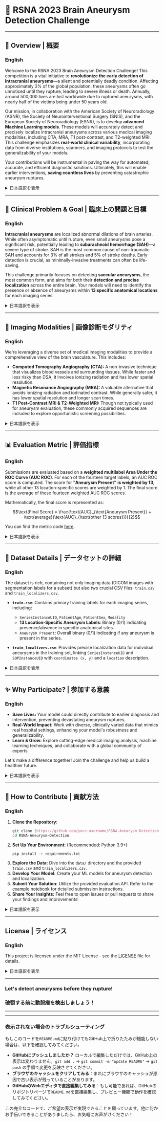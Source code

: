 # 🧠 RSNA 2023 Brain Aneurysm Detection Challenge

---

## 🚀 Overview | 概要

### English
Welcome to the RSNA 2023 Brain Aneurysm Detection Challenge! This competition is a vital initiative to **revolutionize the early detection of intracranial aneurysms**—a silent and potentially deadly condition. Affecting approximately 3% of the global population, these aneurysms often go unnoticed until they rupture, leading to severe illness or death. Annually, around 500,000 lives are lost worldwide due to ruptured aneurysms, with nearly half of the victims being under 50 years old.

Our mission, in collaboration with the American Society of Neuroradiology (ASNR), the Society of Neurointerventional Surgery (SNIS), and the European Society of Neuroradiology (ESNR), is to develop **advanced Machine Learning models**. These models will accurately detect and precisely localize intracranial aneurysms across various medical imaging modalities, including CTA, MRA, T1 post-contrast, and T2-weighted MRI. This challenge emphasizes **real-world clinical variability**, incorporating data from diverse institutions, scanners, and imaging protocols to test the generalizability of your models.

Your contributions will be instrumental in paving the way for automated, accurate, and efficient diagnostic solutions. Ultimately, this will enable earlier interventions, **saving countless lives** by preventing catastrophic aneurysm ruptures.

<details>
<summary>日本語訳を表示</summary>

RSNA 2023 脳動脈瘤検出チャレンジへようこそ！このコンペティションは、**脳動脈瘤の早期発見を革新する**ための重要な取り組みです。脳動脈瘤は、世界人口の約3%に影響を及ぼす、初期には無症状で潜在的に命に関わる病態です。破裂するまで発見されないことが多く、破裂すると重篤な病気や死に至ります。毎年、世界中で約50万人が動脈瘤破裂で命を落としており、そのほぼ半数が50歳未満です。

本コンペティションは、米国神経放射線学会（ASNR）、神経血管内治療学会（SNIS）、欧州神経放射線学会（ESNR）との共同開催で、**高度な機械学習モデルの開発**を目指します。これらのモデルは、CTA、MRA、T1造影後、T2強調MRIなど、様々な医用画像モダリティにおいて、脳動脈瘤を正確に検出し、その位置を特定します。このチャレンジでは、**実世界の臨床的変動**が重視されており、多様な医療機関、スキャナー、画像プロトコルからのデータが組み込まれ、モデルの汎用性が試されます。

皆さんの貢献は、自動化された正確かつ効率的な診断ソリューションへの道を切り開く上で不可欠です。最終的には、早期介入を可能にすることで、**壊滅的な動脈瘤破裂を防ぎ、数え切れない命を救う**ことにつながるでしょう。

</details>

---

## 🎯 Clinical Problem & Goal | 臨床上の問題と目標

### English
**Intracranial aneurysms** are localized abnormal dilations of brain arteries. While often asymptomatic until rupture, even small aneurysms pose a significant risk, potentially leading to **subarachnoid hemorrhage (SAH)**—a severe type of stroke. SAH is the most common cause of non-traumatic SAH and accounts for 3% of all strokes and 5% of stroke deaths. Early detection is crucial, as minimally-invasive treatments can often be life-saving.

This challenge primarily focuses on detecting **saccular aneurysms**, the most common form, and aims for both their **detection and precise localization** across the entire brain. Your models will need to identify the presence or absence of aneurysms within **13 specific anatomical locations** for each imaging series.

<details>
<summary>日本語訳を表示</summary>

**脳動脈瘤**は、脳動脈の局所的な異常な拡張です。破裂するまで無症状であることが多いですが、小さな動脈瘤であっても、**くも膜下出血（SAH）**という重篤な脳卒中を引き起こす可能性があります。くも膜下出血は非外傷性SAHの最も一般的な原因であり、全脳卒中の3%、脳卒中による死亡の5%を占めます。低侵襲治療が命を救うことが多いため、早期発見が極めて重要です。

このチャレンジは、最も一般的な形態である**嚢状動脈瘤の検出**に主に焦点を当てており、脳全体におけるその**検出と正確な局在化**の両方を目指しています。あなたのモデルは、各画像シリーズについて、**13の特定の解剖学的場所**における動脈瘤の有無を識別する必要があります。

</details>

---

## 📸 Imaging Modalities | 画像診断モダリティ

### English
We're leveraging a diverse set of medical imaging modalities to provide a comprehensive view of the brain vasculature. This includes:

* **Computed Tomography Angiography (CTA):** A non-invasive technique that visualizes blood vessels and surrounding tissues. While faster and less risky than DSA, it involves ionizing radiation and has lower spatial resolution.
* **Magnetic Resonance Angiography (MRA):** A valuable alternative that avoids ionizing radiation and iodinated contrast. While generally safer, it has lower spatial resolution and longer scan times.
* **T1 Post-Contrast MRI & T2-Weighted MRI:** Though not typically used for aneurysm evaluation, these commonly acquired sequences are included to explore opportunistic screening possibilities.

<details>
<summary>日本語訳を表示</summary>

脳血管系を包括的に把握するため、様々な医用画像モダリティを活用します。これには以下が含まれます：

* **CT血管造影（CTA）：** 血管と周囲組織を視覚化する非侵襲的手法です。DSAよりも高速でリスクが低いですが、電離放射線を使用し、空間分解能が低いです。
* **磁気共鳴血管造影（MRA）：** 電離放射線とヨード造影剤の使用を避ける貴重な代替手段です。一般的に安全ですが、空間分解能が低く、スキャン時間が長いです。
* **T1造影後MRI & T2強調MRI：** 通常、動脈瘤の評価には使用されませんが、これらの一般的なシーケンスは、機会的スクリーニングの可能性を探るために含まれています。

</details>

---

## 📊 Evaluation Metric | 評価指標

### English
Submissions are evaluated based on a **weighted multilabel Area Under the ROC Curve (AUC ROC)**. For each of the fourteen target labels, an AUC ROC score is computed. The score for **"Aneurysm Present" is weighted by 13**, while all other 13 location-specific scores are weighted by 1. The final score is the average of these fourteen weighted AUC ROC scores.

Mathematically, the final score is represented as:

$$\text{Final Score} = \frac{\text{AUC}_{\text{Aneurysm Present}} + \text{average}(\text{AUC}_{\text{other 13 scores}})}{2}$$

You can find the metric code [here](https://www.kaggle.com/code/awsaf49/mean-weighted-columnwise-aucroc).

<details>
<summary>日本語訳を表示</summary>

提出されたモデルは、**重み付けされた多ラベルROC曲線下面積（AUC ROC）**によって評価されます。14のターゲットラベルそれぞれについてAUC ROCスコアが計算され、「**Aneurysm Present（動脈瘤の有無）**」のスコアには**13の重み**が割り当てられ、他の13の場所固有のスコアすべてには1の重みが割り当てられます。最終スコアは、これらの重み付けされた14のAUC ROCスコアの平均です。

数学的には、最終スコアは次のように表されます。

$$\text{最終スコア} = \frac{\text{AUC}_{\text{動脈瘤の有無}} + \text{平均}(\text{AUC}_{\text{他の13スコア}})}{2}$$

評価指標のコードは[こちら](https://www.kaggle.com/code/awsaf49/mean-weighted-columnwise-aucroc)で確認できます。

</details>

---

## 📁 Dataset Details | データセットの詳細

### English
The dataset is rich, containing not only imaging data (DICOM images with segmentation labels for a subset) but also two crucial CSV files: `train.csv` and `train_localizers.csv`.

* **`train.csv`**: Contains primary training labels for each imaging series, including:
    * `SeriesInstanceUID`, `PatientAge`, `PatientSex`, `Modality`
    * **13 Location-Specific Aneurysm Labels**: Binary (0/1) indicating presence/absence in specific anatomical sites.
    * `Aneurysm Present`: Overall binary (0/1) indicating if any aneurysm is present in the series.

* **`train_localizers.csv`**: Provides precise localization data for individual aneurysms in the training set, linking `SeriesInstanceUID` and `SOPInstanceUID` with `coordinates (x, y)` and a `location` description.

<details>
<summary>日本語訳を表示</summary>

このデータセットは豊富で、画像データ（DICOM画像と一部のケースにはセグメンテーションラベル）だけでなく、`train.csv`と`train_localizers.csv`という2つの重要なCSVファイルが含まれています。

* **`train.csv`**: 各画像シリーズの主要なトレーニングラベルが含まれます。
    * `SeriesInstanceUID`、`PatientAge`、`PatientSex`、`Modality`
    * **13の場所固有の動脈瘤ラベル**：特定の解剖学的部位における動脈瘤の有無を示すバイナリ（0/1）ラベル。
    * `Aneurysm Present`：シリーズ内に動脈瘤が全く存在するかどうかを示す全体のバイナリ（0/1）ラベル。

* **`train_localizers.csv`**: トレーニングセット内の個々の動脈瘤の正確な局在化データを提供し、`SeriesInstanceUID`および`SOPInstanceUID`を`coordinates (x, y)`と`location`記述にリンクさせます。

</details>

---

## ✨ Why Participate? | 参加する意義

### English
* **Save Lives:** Your model could directly contribute to earlier diagnosis and intervention, preventing devastating aneurysm ruptures.
* **Real-World Impact:** Work with diverse, clinically varied data that mimics real hospital settings, enhancing your model's robustness and generalizability.
* **Learn & Grow:** Explore cutting-edge medical imaging analysis, machine learning techniques, and collaborate with a global community of experts.

Let's make a difference together! Join the challenge and help us build a healthier future.

<details>
<summary>日本語訳を表示</summary>

* **命を救う：** あなたのモデルが早期診断と介入に直接貢献し、壊滅的な動脈瘤破裂を防ぐ可能性があります。
* **実世界への影響：** 実際の病院環境を模倣した多様な臨床データに取り組み、モデルの堅牢性と汎用性を高めます。
* **学びと成長：** 最先端の医用画像解析、機械学習技術を探求し、世界中の専門家コミュニティと協力できます。

一緒に変化を生み出しましょう！チャレンジに参加して、より健康な未来を築く手助けをしてください。

</details>

---

## 🤝 How to Contribute | 貢献方法

### English
1.  **Clone the Repository:**
    ```bash
    git clone [https://github.com/your-username/RSNA-Aneurysm-Detection.git](https://github.com/your-username/RSNA-Aneurysm-Detection.git)
    cd RSNA-Aneurysm-Detection
    ```
2.  **Set Up Your Environment:** (Recommended: Python 3.9+)
    ```bash
    pip install -r requirements.txt
    ```
3.  **Explore the Data:** Dive into the `data/` directory and the provided `train.csv` and `train_localizers.csv`.
4.  **Develop Your Model:** Create your ML models for aneurysm detection and localization.
5.  **Submit Your Solution:** Utilize the provided evaluation API. Refer to the [example notebook](https://www.kaggle.com/code/awsaf49/rsna-2023-submission-example) for detailed submission instructions.
6.  **Share Your Insights:** Feel free to open issues or pull requests to share your findings and improvements!

<details>
<summary>日本語訳を表示</summary>

1.  **リポジトリをクローンする：**
    ```bash
    git clone [https://github.com/your-username/RSNA-Aneurysm-Detection.git](https://github.com/your-username/RSNA-Aneurysm-Detection.git)
    cd RSNA-Aneurysm-Detection
    ```
2.  **環境をセットアップする：** (推奨：Python 3.9+)
    ```bash
    pip install -r requirements.txt
    ```
3.  **データを探索する：** `data/`ディレクトリと提供されている`train.csv`、`train_localizers.csv`を詳しく調べてください。
4.  **モデルを開発する：** 動脈瘤検出と局在化のための機械学習モデルを作成します。
5.  **ソリューションを提出する：** 提供された評価APIを利用してください。詳細な提出手順については、[こちらの例のノートブック](https://www.kaggle.com/code/awsaf49/mean-weighted-columnwise-aucroc)を参照してください。
6.  **知見を共有する：** 発見や改善点を共有するために、自由にissueを開いたり、プルリクエストを作成したりしてください！

</details>

---

## License | ライセンス

### English
This project is licensed under the MIT License - see the [LICENSE](LICENSE) file for details.

<details>
<summary>日本語訳を表示</summary>

このプロジェクトはMITライセンスの下でライセンスされています。詳細については[LICENSE](LICENSE)ファイルを参照してください。

</details>

---

### **Let's detect aneurysms before they rupture!**
### **破裂する前に動脈瘤を検出しましょう！**

---

---

### **表示されない場合のトラブルシューティング**

もしこのコードを`README.md`に貼り付けてもGitHub上で折りたたみが機能しない場合は、以下を確認してみてください。

* **GitHubにプッシュしましたか？** ローカルで編集しただけでは、GitHub上の表示は変わりません。`git add .` -> `git commit -m "update README"` -> `git push` の手順で変更を反映させてください。
* **ブラウザのキャッシュをクリアしてみる**：まれにブラウザのキャッシュが原因で古い表示が残っていることがあります。
* **GitHubのWebエディタで直接編集してみる**：もし可能であれば、GitHubのリポジトリページで`README.md`を直接編集し、プレビュー機能で動作を確認してみてください。

この完全なコードで、ご希望の表示が実現できることを願っています。他に何かお手伝いできることがありましたら、お気軽にお声がけください！
